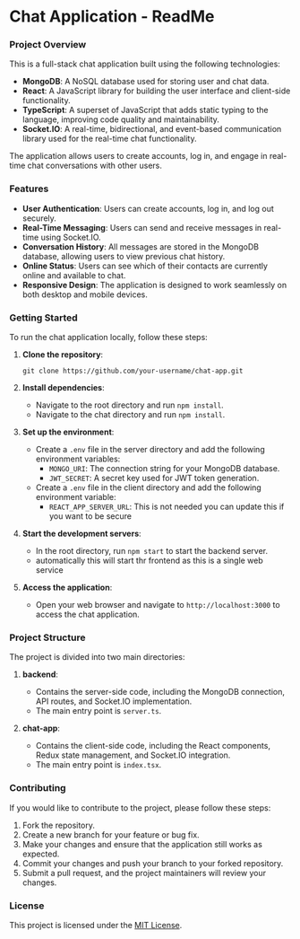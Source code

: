 # Chat Application - ReadMe

### Project Overview

This is a full-stack chat application built using the following technologies:

- **MongoDB**: A NoSQL database used for storing user and chat data.
- **React**: A JavaScript library for building the user interface and client-side functionality.
- **TypeScript**: A superset of JavaScript that adds static typing to the language, improving code quality and maintainability.
- **Socket.IO**: A real-time, bidirectional, and event-based communication library used for the real-time chat functionality.

The application allows users to create accounts, log in, and engage in real-time chat conversations with other users.

### Features

- **User Authentication**: Users can create accounts, log in, and log out securely.
- **Real-Time Messaging**: Users can send and receive messages in real-time using Socket.IO.
- **Conversation History**: All messages are stored in the MongoDB database, allowing users to view previous chat history.
- **Online Status**: Users can see which of their contacts are currently online and available to chat.
- **Responsive Design**: The application is designed to work seamlessly on both desktop and mobile devices.

### Getting Started

To run the chat application locally, follow these steps:


1. **Clone the repository**:
   ```
   git clone https://github.com/your-username/chat-app.git
   ```

2. **Install dependencies**:
   - Navigate to the root directory and run `npm install`.
   - Navigate to the chat directory and run `npm install`.


3. **Set up the environment**:
   - Create a `.env` file in the server directory and add the following environment variables:
     - `MONGO_URI`: The connection string for your MongoDB database.
     - `JWT_SECRET`: A secret key used for JWT token generation.
   - Create a `.env` file in the client directory and add the following environment variable:
     - `REACT_APP_SERVER_URL`: This is not needed you can update this if you want to be secure 

4. **Start the development servers**:
   - In the root directory, run `npm start` to start the backend server.
   - automatically this will start thr frontend as this is a single web service

5. **Access the application**:
   - Open your web browser and navigate to `http://localhost:3000` to access the chat application.

### Project Structure

The project is divided into two main directories:

1. **backend**:
   - Contains the server-side code, including the MongoDB connection, API routes, and Socket.IO implementation.
   - The main entry point is `server.ts`.

2. **chat-app**:
   - Contains the client-side code, including the React components, Redux state management, and Socket.IO integration.
   - The main entry point is `index.tsx`.

### Contributing

If you would like to contribute to the project, please follow these steps:

1. Fork the repository.
2. Create a new branch for your feature or bug fix.
3. Make your changes and ensure that the application still works as expected.
4. Commit your changes and push your branch to your forked repository.
5. Submit a pull request, and the project maintainers will review your changes.

### License


This project is licensed under the [MIT License](LICENSE).
